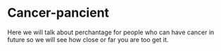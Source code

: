 # Cancer-pancient
Here we will talk about perchantage for people who can have cancer in future so we will see how close or far you are too get it.

